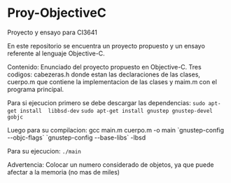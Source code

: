 # Proy-ObjectiveC
Proyecto y ensayo para CI3641

En este repositorio se encuentra un proyecto propuesto y un ensayo referente al lenguaje Objective-C.

Contenido:
Enunciado del proyecto propuesto en Objective-C.
Tres codigos: cabezeras.h donde estan las declaraciones de las clases, cuerpo.m que contiene la implementacion de las clases y maim.m con el programa principal.

Para si ejecucion primero se debe descargar las dependencias:
`sudo apt-get install  libbsd-dev`
`sudo apt-get install gnustep gnustep-devel gobjc`

Luego para su compilacion:
gcc main.m cuerpo.m -o main \`gnustep-config --objc-flags\` \`gnustep-config --base-libs\` -lbsd

Para su ejecucion:
`./main`

Advertencia: Colocar un numero considerado de objetos, ya que puede afectar a la memoria (no mas de miles)
